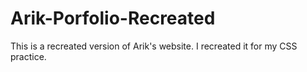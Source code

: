 # Arik-Porfolio-Recreated
This is a recreated version of Arik's website. I recreated it for my CSS practice.
